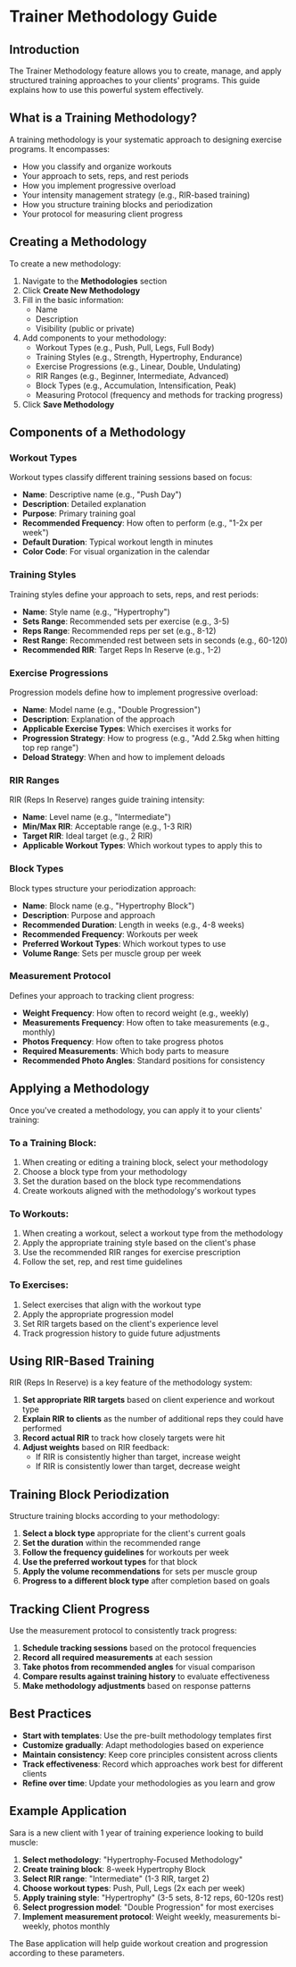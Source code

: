 # Trainer Methodology Guide

## Introduction

The Trainer Methodology feature allows you to create, manage, and apply structured training approaches to your clients' programs. This guide explains how to use this powerful system effectively.

## What is a Training Methodology?

A training methodology is your systematic approach to designing exercise programs. It encompasses:

- How you classify and organize workouts
- Your approach to sets, reps, and rest periods
- How you implement progressive overload
- Your intensity management strategy (e.g., RIR-based training)
- How you structure training blocks and periodization
- Your protocol for measuring client progress

## Creating a Methodology

To create a new methodology:

1. Navigate to the **Methodologies** section
2. Click **Create New Methodology**
3. Fill in the basic information:
   - Name
   - Description 
   - Visibility (public or private)
4. Add components to your methodology:
   - Workout Types (e.g., Push, Pull, Legs, Full Body)
   - Training Styles (e.g., Strength, Hypertrophy, Endurance)
   - Exercise Progressions (e.g., Linear, Double, Undulating)
   - RIR Ranges (e.g., Beginner, Intermediate, Advanced)
   - Block Types (e.g., Accumulation, Intensification, Peak)
   - Measuring Protocol (frequency and methods for tracking progress)
5. Click **Save Methodology**

## Components of a Methodology

### Workout Types

Workout types classify different training sessions based on focus:

- **Name**: Descriptive name (e.g., "Push Day")
- **Description**: Detailed explanation
- **Purpose**: Primary training goal
- **Recommended Frequency**: How often to perform (e.g., "1-2x per week")
- **Default Duration**: Typical workout length in minutes
- **Color Code**: For visual organization in the calendar

### Training Styles

Training styles define your approach to sets, reps, and rest periods:

- **Name**: Style name (e.g., "Hypertrophy")
- **Sets Range**: Recommended sets per exercise (e.g., 3-5)
- **Reps Range**: Recommended reps per set (e.g., 8-12)
- **Rest Range**: Recommended rest between sets in seconds (e.g., 60-120)
- **Recommended RIR**: Target Reps In Reserve (e.g., 1-2)

### Exercise Progressions

Progression models define how to implement progressive overload:

- **Name**: Model name (e.g., "Double Progression")
- **Description**: Explanation of the approach
- **Applicable Exercise Types**: Which exercises it works for
- **Progression Strategy**: How to progress (e.g., "Add 2.5kg when hitting top rep range")
- **Deload Strategy**: When and how to implement deloads

### RIR Ranges

RIR (Reps In Reserve) ranges guide training intensity:

- **Name**: Level name (e.g., "Intermediate")
- **Min/Max RIR**: Acceptable range (e.g., 1-3 RIR)
- **Target RIR**: Ideal target (e.g., 2 RIR)
- **Applicable Workout Types**: Which workout types to apply this to

### Block Types

Block types structure your periodization approach:

- **Name**: Block name (e.g., "Hypertrophy Block")
- **Description**: Purpose and approach
- **Recommended Duration**: Length in weeks (e.g., 4-8 weeks)
- **Recommended Frequency**: Workouts per week
- **Preferred Workout Types**: Which workout types to use
- **Volume Range**: Sets per muscle group per week

### Measurement Protocol

Defines your approach to tracking client progress:

- **Weight Frequency**: How often to record weight (e.g., weekly)
- **Measurements Frequency**: How often to take measurements (e.g., monthly)
- **Photos Frequency**: How often to take progress photos
- **Required Measurements**: Which body parts to measure
- **Recommended Photo Angles**: Standard positions for consistency

## Applying a Methodology

Once you've created a methodology, you can apply it to your clients' training:

### To a Training Block:

1. When creating or editing a training block, select your methodology
2. Choose a block type from your methodology
3. Set the duration based on the block type recommendations
4. Create workouts aligned with the methodology's workout types

### To Workouts:

1. When creating a workout, select a workout type from the methodology
2. Apply the appropriate training style based on the client's phase
3. Use the recommended RIR ranges for exercise prescription
4. Follow the set, rep, and rest time guidelines

### To Exercises:

1. Select exercises that align with the workout type
2. Apply the appropriate progression model
3. Set RIR targets based on the client's experience level
4. Track progression history to guide future adjustments

## Using RIR-Based Training

RIR (Reps In Reserve) is a key feature of the methodology system:

1. **Set appropriate RIR targets** based on client experience and workout type
2. **Explain RIR to clients** as the number of additional reps they could have performed
3. **Record actual RIR** to track how closely targets were hit
4. **Adjust weights** based on RIR feedback:
   - If RIR is consistently higher than target, increase weight
   - If RIR is consistently lower than target, decrease weight

## Training Block Periodization

Structure training blocks according to your methodology:

1. **Select a block type** appropriate for the client's current goals
2. **Set the duration** within the recommended range
3. **Follow the frequency guidelines** for workouts per week
4. **Use the preferred workout types** for that block
5. **Apply the volume recommendations** for sets per muscle group
6. **Progress to a different block type** after completion based on goals

## Tracking Client Progress

Use the measurement protocol to consistently track progress:

1. **Schedule tracking sessions** based on the protocol frequencies
2. **Record all required measurements** at each session
3. **Take photos from recommended angles** for visual comparison
4. **Compare results against training history** to evaluate effectiveness
5. **Make methodology adjustments** based on response patterns

## Best Practices

- **Start with templates**: Use the pre-built methodology templates first
- **Customize gradually**: Adapt methodologies based on experience
- **Maintain consistency**: Keep core principles consistent across clients
- **Track effectiveness**: Record which approaches work best for different clients
- **Refine over time**: Update your methodologies as you learn and grow

## Example Application

Sara is a new client with 1 year of training experience looking to build muscle:

1. **Select methodology**: "Hypertrophy-Focused Methodology"
2. **Create training block**: 8-week Hypertrophy Block
3. **Select RIR range**: "Intermediate" (1-3 RIR, target 2)
4. **Choose workout types**: Push, Pull, Legs (2x each per week)
5. **Apply training style**: "Hypertrophy" (3-5 sets, 8-12 reps, 60-120s rest)
6. **Select progression model**: "Double Progression" for most exercises
7. **Implement measurement protocol**: Weight weekly, measurements bi-weekly, photos monthly

The Base application will help guide workout creation and progression according to these parameters.